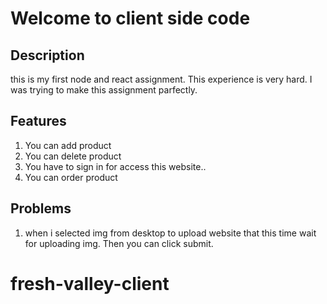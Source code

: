 # Welcome to client side code
## 
## 
## Description
this is my first node and react assignment. This experience is very hard. I was trying to make this assignment parfectly.

## Features 
1. You can add product
2. You can delete product
3. You have to sign in for access this website..
4. You can order product

## Problems
1. when i selected img from desktop to upload website that this time wait for uploading img. Then you can click submit.


# fresh-valley-client
